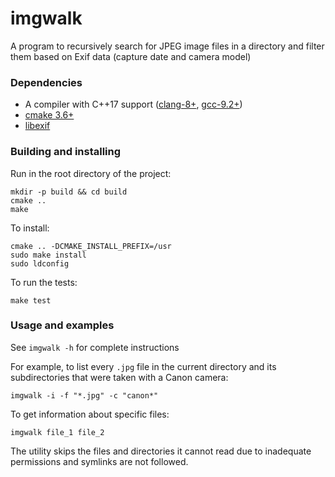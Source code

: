 # imgwalk
A program to recursively search for JPEG image files in a directory and filter
them based on Exif data (capture date and camera model)

### Dependencies
* A compiler with C++17 support
  ([clang-8+](http://llvm.org/releases/download.html), [gcc-9.2+](https://gcc.gnu.org/releases.html))
* [cmake 3.6+](https://cmake.org/download/)
* [libexif](https://libexif.github.io/)

### Building and installing
Run in the root directory of the project:
```
mkdir -p build && cd build
cmake ..
make
```

To install:
```
cmake .. -DCMAKE_INSTALL_PREFIX=/usr
sudo make install
sudo ldconfig
```

To run the tests:
```
make test
```

### Usage and examples
See `imgwalk -h` for complete instructions

For example, to list every `.jpg` file in the current directory and its
subdirectories that were taken with a Canon camera:
```
imgwalk -i -f "*.jpg" -c "canon*"
```

To get information about specific files:
```
imgwalk file_1 file_2
```

The utility skips the files and directories it cannot read due to inadequate
permissions and symlinks are not followed.
